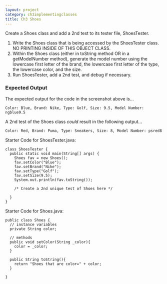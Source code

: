 ```yaml
---
layout: project
category: ch3implementingclasses
title: Ch3 Shoes
---
```

Create a Shoes class and add a 2nd test to its tester file, ShoesTester.

1.	Write the Shoes class that is being accessed by the ShoesTester class. NO PRINTING INSIDE OF THIS OBJECT CLASS.
2.  Within the Shoes class (either in toString method OR in a getModelNumber method), generate the model number using the lowercase first letter of the brand, the lowercase first letter of the type, the lowercase color, and the size.
3.	Run ShoesTester, add a 2nd test, and debug if necessary.

### Expected Output

The expected output for the code in the screenshot above is...
```
Color: Blue, Brand: Nike, Type: Golf, Size: 9.5, Model Number: ngblue9.5
```
A 2nd test of the Shoes class *could* result in the following output...
```
Color: Red, Brand: Puma, Type: Sneakers, Size: 8, Model Number: psred8
```

Starter Code for ShoesTester.java:
```
class ShoesTester {
  public static void main(String[] args) {
    Shoes fav = new Shoes();
    fav.setColor("Blue");
    fav.setBrand("Nike");
    fav.setType("Golf");
    fav.setSize(9.5);
    System.out.println(fav.toString());
    
    /* Create a 2nd unique test of Shoes here */

  }
}
```

Starter Code for Shoes.java:
```
public class Shoes {
  // instance variables
  private String color;

  // methods
  public void setColor(String _color){
    color = _color;
  }
  
  public String toString(){
    return "Shoes that are color=" + color;
  }

}
```

<!--


@Test
public void setters_and_toString() {
    Shoes fav = new Shoes();
    fav.setColor("Blue");
    fav.setBrand("Nike");
    fav.setType("Golf");
    fav.setSize(9.5);
    String favString = fav.toString();
    assertTrue(favString.contains("Blue"));
    assertTrue(favString.contains("Nike"));
    assertTrue(favString.contains("Golf"));
    assertTrue(favString.contains("9.5"));
    fav = new Shoes();
    fav.setColor("W");
    fav.setBrand("X");
    fav.setType("Y");
    fav.setSize(1.23);
    favString = fav.toString();
    assertTrue(favString.contains("X"));
    assertTrue(favString.contains("W"));
    assertTrue(favString.contains("Y"));
    assertTrue(favString.contains("1.23"));
}
@Test
public void modelNumber() {
  // Enter code here
  Shoes fav = new Shoes();
    fav.setColor("Blue");
    fav.setBrand("Nike");
    fav.setType("Golf");
    fav.setSize(9.5);
    String favString = fav.toString();
    favString = favString.substring(0, favString.indexOf("9.5"))+favString.substring(favString.indexOf("9.5")+3);
    assertTrue(favString.contains("ngblue9.5"));
    fav = new Shoes();
    fav.setColor("W");
    fav.setBrand("X");
    fav.setType("Y");
    fav.setSize(1.23);
    favString = fav.toString();
    favString = favString.substring(0, favString.indexOf("1.23"))+favString.substring(favString.indexOf("1.23")+3);
    assertTrue(favString.contains("xyw1.23"));
}


-->
